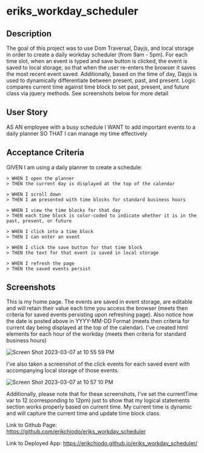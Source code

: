 # eriks_workday_scheduler

## Description

The goal of this project was to use Dom Traversal, Dayjs, and local storage in order to create a daily workday scheduler (from 9am - 5pm). For each time slot, when an event is typed and save button is clicked, the event is saved to local storage, so that when the user re-enters the browser it saves the most recent event saved. Additionally, based on the time of day, Dayjs is used to dynamically differentiate between present, past, and present. Logic compares current time against time block to set past, present, and future class via jquery methods. See screenshots below for more detail

## User Story

AS AN employee with a busy schedule
I WANT to add important events to a daily planner
SO THAT I can manage my time effectively


## Acceptance Criteria

GIVEN I am using a daily planner to create a schedule:

    > WHEN I open the planner
    > THEN the current day is displayed at the top of the calendar

    > WHEN I scroll down
    > THEN I am presented with time blocks for standard business hours

    > WHEN I view the time blocks for that day
    > THEN each time block is color-coded to indicate whether it is in the past, present, or future

    > WHEN I click into a time block
    > THEN I can enter an event

    > WHEN I click the save button for that time block
    > THEN the text for that event is saved in local storage

    > WHEN I refresh the page
    > THEN the saved events persist

## Screenshots

This is my home page. The events are saved in event storage, are editable and will retain their value each time you access the browser (meets then criteria for saved events persisting upon refreshing page). Also notice how the date is posted above in YYYY-MM-DD Format (meets then criteria for current day being displayed at the top of the calendar). I've created html elements for each hour of the workday (meets then criteria for standard business hours)

![Screen Shot 2023-03-07 at 10 55 59 PM](https://user-images.githubusercontent.com/122952630/223626435-05b4d6ec-0381-4ba6-a5d2-de4bcfba6553.png)

I've also taken a screenshot of the click events for each saved event with accompanying local storage of those events.

![Screen Shot 2023-03-07 at 10 57 10 PM](https://user-images.githubusercontent.com/122952630/223627025-555ed017-ad9f-4026-98c6-f34533e1f3a2.png)

Additionally, please note that for these screenshots, I've set the currentTime var to 12 (corresponding to 12pm) just to show that my logical statements section works properly based on current time. My current time is dynamic and will capture the current time and update time block class.

Link to Github Page: https://github.com/erikchiodo/eriks_workday_scheduler

Link to Deployed App: https://erikchiodo.github.io/eriks_workday_scheduler/
